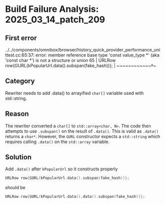 # Build Failure Analysis: 2025_03_14_patch_209

## First error

../../components/omnibox/browser/history_quick_provider_performance_unittest.cc:65:37: error: member reference base type 'const value_type *' (aka 'const char *') is not a structure or union
  65 |   URLRow row{GURL(kPopularUrl.data().subspan(fake_hash))};
      |                   ~~~~~~~~~~~~~~~~~~^~~~~~~~

## Category
Rewriter needs to add .data() to arrayified `char[]` variable used with std::string.

## Reason
The rewriter converted a `char[]` to `std::array<char, N>`.  The code then attempts to use `.subspan()` on the result of `.data()`.  This is valid as `.data()` returns a `char*`. However, the `GURL` constructor expects a `std::string` which requires calling `.data()` on the `std::array` variable.

## Solution
Add `.data()` after `kPopularUrl` so it constructs properly

```c++
URLRow row{GURL(kPopularUrl.data().subspan(fake_hash))};
```

should be

```c++
URLRow row{GURL(kPopularUrl.data().data().subspan(fake_hash))};
```